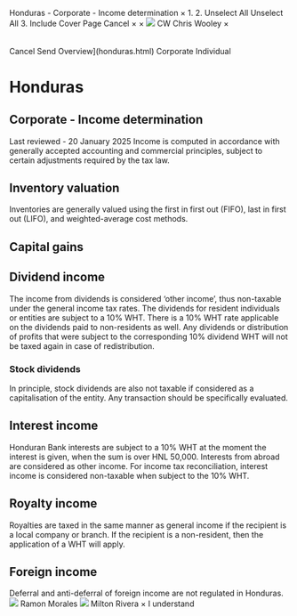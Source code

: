 Honduras - Corporate - Income determination
×
1.
2.
Unselect All
Unselect All
3.
Include Cover Page
Cancel
×
×
![](-/media/world-wide-tax-summaries/attachments/global---chris-wooley.ashx%3Frev=ac5e5f3223b34096b1afc2a6009c7320&revision=ac5e5f32-23b3-4096-b1af-c2a6009c7320&hash=859B7ADC84DC2CBEC9760E9E6EE7DE6D0A8BFCDF)
CW
Chris Wooley
×
######
Cancel
Send
Overview](honduras.html)
Corporate
Individual
# Honduras
## Corporate - Income determination
Last reviewed - 20 January 2025
Income is computed in accordance with generally accepted accounting and commercial principles, subject to certain adjustments required by the tax law.
## Inventory valuation
Inventories are generally valued using the first in first out (FIFO), last in first out (LIFO), and weighted-average cost methods.
## Capital gains
## Dividend income
The income from dividends is considered ‘other income’, thus non-taxable under the general income tax rates. The dividends for resident individuals or entities are subject to a 10% WHT.
There is a 10% WHT rate applicable on the dividends paid to non-residents as well.
Any dividends or distribution of profits that were subject to the corresponding 10% dividend WHT will not be taxed again in case of redistribution.
### Stock dividends
In principle, stock dividends are also not taxable if considered as a capitalisation of the entity. Any transaction should be specifically evaluated.
## Interest income
Honduran Bank interests are subject to a 10% WHT at the moment the interest is given, when the sum is over HNL 50,000. Interests from abroad are considered as other income. For income tax reconciliation, interest income is considered non-taxable when subject to the 10% WHT.
## Royalty income
Royalties are taxed in the same manner as general income if the recipient is a local company or branch. If the recipient is a non-resident, then the application of a WHT will apply.
## Foreign income
Deferral and anti-deferral of foreign income are not regulated in Honduras.
![](-/media/world-wide-tax-summaries/attachments/honduras---ramon-morales.ashx%3Frev=be65dc7624d949928146b8f578a4c247&revision=be65dc76-24d9-4992-8146-b8f578a4c247&hash=236DF5B70DB65698ABFD3CA7C755924CE0FB95A2)
Ramon Morales
![](-/media/world-wide-tax-summaries/attachments/honduras---milton_rivera.ashx%3Frev=833f614bedbd43cd85fbf61b76dabffd&revision=833f614b-edbd-43cd-85fb-f61b76dabffd&hash=F52D76AF9B196F8F1A86E30C9155E73CC3E4C97D)
Milton Rivera
×
I understand